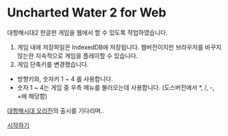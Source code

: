 # Uncharted Water 2 for Web

대항해시대2 한글판 게임을 웹에서 할 수 있도록 작업하였습니다.

1. 게임 내에 저장파일은 IndexedDB에 저장됩니다. 웹버전이지만 브라우저를 바꾸지 않는한 지속적으로 게임을 플레이할 수 있습니다.
2. 게임 단축키를 변경했습니다.
  - 방향키와, 숫자키 1 ~ 4 를 사용합니다.
  - 숫자 1 ~ 4는 게임 중 우측 메뉴를 불러오는데 사용합니다. (도스버전에서 *, /, -, +에 해당함)

[대항해시대 오리진](https://namu.wiki/w/%EB%8C%80%ED%95%AD%ED%95%B4%EC%8B%9C%EB%8C%80%20%EC%98%A4%EB%A6%AC%EC%A7%84)의 출시를 기다리며..

[시작하기](http://unchartedwater2.wani.kr)
